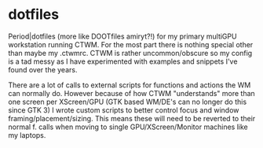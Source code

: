 # dotfiles
Period|dotfiles (more like DOOTfiles amiryt?!) for my primary multiGPU workstation running CTWM. For the most part there is nothing special other than maybe my .ctwmrc.
CTWM is rather uncommon/obscure so my config is a tad messy as I have experimented with examples and snippets I've found over the years.

There are a lot of calls to external scripts for functions and actions the WM can normally do. However because of how CTWM "understands" more than one screen per XScreen/GPU (GTK based WM/DE's can no longer do this since GTK 3) I wrote custom scripts to better control focus and window framing/placement/sizing. This means these will need to be reverted to their normal f. calls when moving to single GPU/XScreen/Monitor machines like my laptops.
